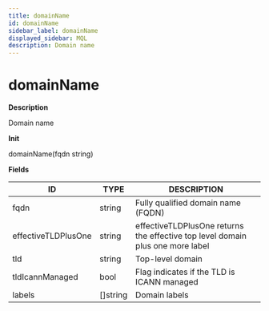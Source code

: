 ```yaml
---
title: domainName
id: domainName
sidebar_label: domainName
displayed_sidebar: MQL
description: Domain name
---
```


# domainName

**Description**

Domain name

**Init**

domainName(fqdn string)

**Fields**

| ID                  | TYPE             | DESCRIPTION                                                                    |
| ------------------- | ---------------- | ------------------------------------------------------------------------------ |
| fqdn                | string           | Fully qualified domain name (FQDN)                                             |
| effectiveTLDPlusOne | string           | effectiveTLDPlusOne returns the effective top level domain plus one more label |
| tld                 | string           | Top-level domain                                                               |
| tldIcannManaged     | bool             | Flag indicates if the TLD is ICANN managed                                     |
| labels              | &#91;&#93;string | Domain labels                                                                  |
